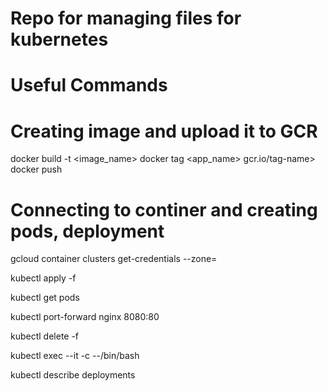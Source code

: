 # Repo for managing files for kubernetes
# Useful Commands

# Creating image and upload it to GCR
docker build -t <image_name> <directory>
docker tag <app_name> gcr.io/tag-name>
docker push <image-name-with-tag>

# Connecting to continer and creating pods, deployment
  
gcloud container clusters get-credentials <cluster-name> --zone=<zone-name>

kubectl apply -f <YAML file>
  
kubectl get pods
  
kubectl port-forward nginx 8080:80
  
kubectl delete -f <YAML file>
  
kubectl exec --it <POD name> -c <container name> --/bin/bash
  
kubectl describe deployments <deployment-name>
